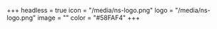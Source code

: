 +++
headless = true
icon = "/media/ns-logo.png"
logo = "/media/ns-logo.png"
image = ""
color = "#58FAF4"
+++
